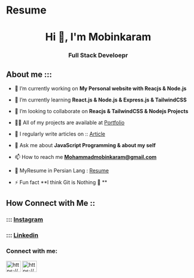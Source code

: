 # Resume

<h1 align="center">Hi 👋, I'm Mobinkaram</h1>
<h3 align="center">Full Stack Develoepr</h3>

## About me :::

- 🔭 I’m currently working on **My Personal website with Reacjs & Node.js**

- 🌱 I’m currently learning **React.js & Node.js & Express.js & TailwindCSS**

- 👯 I’m looking to collaborate on **Reacjs & TailwindCSS & Nodejs Projects**

- 👨‍💻 All of my projects are available at [Portfolio](https://mobinkaram.ir/portfolio)

- 📝 I regularly write articles on :: [Article](https://mobinkaram.ir/article)

- 💬 Ask me about **JavaScript Programming & about my self**

- 📫 How to reach me **Mohammadmobinkaram@gmail.com**

- 📄 MyResume in Persian Lang : [Resume](https://mobinkaram.ir/download/mobinkaram-resume.pdf)

- ⚡ Fun fact **I think Git is Nothing 💢 **

## How Connect with Me ::

### ::: [Instagram](https://instagram.com/mobin__karam)

### ::: [Linkedin](https://linkedin.com/in/mobin-karam-a54114242)

### <h3 align="left">Connect with me:</h3>

<p align="left">
<a href="https://linkedin.com/in/mobin-karam-a54114242" target="_blank"><img align="center" src="https://raw.githubusercontent.com/rahuldkjain/github-profile-readme-generator/master/src/images/icons/Social/linked-in-alt.svg" alt="https://www.linkedin.com/in/mobin-karam-a54114242" height="30" width="40" /></a>
<a href="https://instagram.com/mobin__karam" target="_blank"><img align="center" src="https://raw.githubusercontent.com/rahuldkjain/github-profile-readme-generator/master/src/images/icons/Social/instagram.svg" alt="https://www.instagram.com/mobin__karam" height="30" width="40" /></a>
</p>
